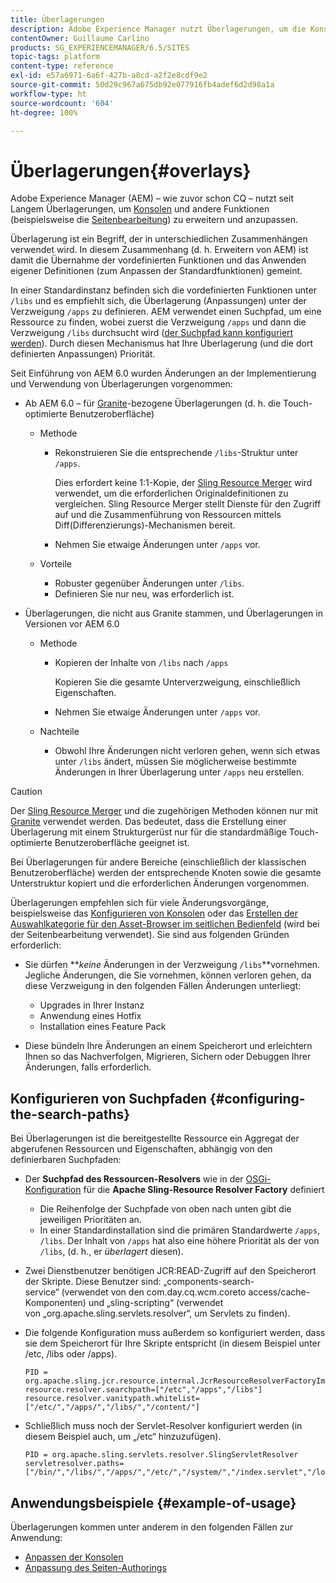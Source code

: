 ```yaml
---
title: Überlagerungen
description: Adobe Experience Manager nutzt Überlagerungen, um die Konsolen und andere Funktionen zu erweitern und anzupassen.
contentOwner: Guillaume Carlino
products: SG_EXPERIENCEMANAGER/6.5/SITES
topic-tags: platform
content-type: reference
exl-id: e57a6971-6a6f-427b-a8cd-a2f2e8cdf9e2
source-git-commit: 50d29c967a675db92e077916fb4adef6d2d98a1a
workflow-type: ht
source-wordcount: '604'
ht-degree: 100%

---
```


# Überlagerungen{#overlays}

Adobe Experience Manager (AEM) – wie zuvor schon CQ – nutzt seit Langem Überlagerungen, um [Konsolen](/help/sites-developing/customizing-consoles-touch.md) und andere Funktionen (beispielsweise die [Seitenbearbeitung](/help/sites-developing/customizing-page-authoring-touch.md)) zu erweitern und anzupassen.

Überlagerung ist ein Begriff, der in unterschiedlichen Zusammenhängen verwendet wird. In diesem Zusammenhang (d. h. Erweitern von AEM) ist damit die Übernahme der vordefinierten Funktionen und das Anwenden eigener Definitionen (zum Anpassen der Standardfunktionen) gemeint.

In einer Standardinstanz befinden sich die vordefinierten Funktionen unter `/libs` und es empfiehlt sich, die Überlagerung (Anpassungen) unter der Verzweigung `/apps` zu definieren. AEM verwendet einen Suchpfad, um eine Ressource zu finden, wobei zuerst die Verzweigung `/apps` und dann die Verzweigung `/libs` durchsucht wird ([der Suchpfad kann konfiguriert werden](#configuring-the-search-paths)). Durch diesen Mechanismus hat Ihre Überlagerung (und die dort definierten Anpassungen) Priorität.

Seit Einführung von AEM 6.0 wurden Änderungen an der Implementierung und Verwendung von Überlagerungen vorgenommen:

* Ab AEM 6.0 – für [Granite](https://developer.adobe.com/experience-manager/reference-materials/6-5/granite-ui/api/jcr_root/libs/granite/ui/index.html)-bezogene Überlagerungen (d. h. die Touch-optimierte Benutzeroberfläche)

   * Methode

      * Rekonstruieren Sie die entsprechende `/libs`-Struktur unter `/apps`.

        Dies erfordert keine 1:1-Kopie, der [Sling Resource Merger](/help/sites-developing/sling-resource-merger.md) wird verwendet, um die erforderlichen Originaldefinitionen zu vergleichen. Sling Resource Merger stellt Dienste für den Zugriff auf und die Zusammenführung von Ressourcen mittels Diff(Differenzierungs)-Mechanismen bereit.

      * Nehmen Sie etwaige Änderungen unter `/apps` vor.

   * Vorteile

      * Robuster gegenüber Änderungen unter `/libs`.
      * Definieren Sie nur neu, was erforderlich ist.

* Überlagerungen, die nicht aus Granite stammen, und Überlagerungen in Versionen vor AEM 6.0

   * Methode

      * Kopieren der Inhalte von `/libs` nach `/apps`

        Kopieren Sie die gesamte Unterverzweigung, einschließlich Eigenschaften.

      * Nehmen Sie etwaige Änderungen unter `/apps` vor.

   * Nachteile

      * Obwohl Ihre Änderungen nicht verloren gehen, wenn sich etwas unter `/libs` ändert, müssen Sie möglicherweise bestimmte Änderungen in Ihrer Überlagerung unter `/apps` neu erstellen.

>[!CAUTION]
>
>Der [Sling Resource Merger](/help/sites-developing/sling-resource-merger.md) und die zugehörigen Methoden können nur mit [Granite](https://developer.adobe.com/experience-manager/reference-materials/6-5/granite-ui/api/jcr_root/libs/granite/ui/index.html) verwendet werden. Das bedeutet, dass die Erstellung einer Überlagerung mit einem Strukturgerüst nur für die standardmäßige Touch-optimierte Benutzeroberfläche geeignet ist.
>
>Bei Überlagerungen für andere Bereiche (einschließlich der klassischen Benutzeroberfläche) werden der entsprechende Knoten sowie die gesamte Unterstruktur kopiert und die erforderlichen Änderungen vorgenommen.

Überlagerungen empfehlen sich für viele Änderungsvorgänge, beispielsweise das [Konfigurieren von Konsolen](/help/sites-developing/customizing-consoles-touch.md#create-a-custom-console) oder das [Erstellen der Auswahlkategorie für den Asset-Browser im seitlichen Bedienfeld](/help/sites-developing/customizing-page-authoring-touch.md#add-new-selection-category-to-asset-browser) (wird bei der Seitenbearbeitung verwendet). Sie sind aus folgenden Gründen erforderlich:

* Sie dürfen ***keine* Änderungen in der Verzweigung `/libs`**vornehmen.
Jegliche Änderungen, die Sie vornehmen, können verloren gehen, da diese Verzweigung in den folgenden Fällen Änderungen unterliegt:

   * Upgrades in Ihrer Instanz
   * Anwendung eines Hotfix
   * Installation eines Feature Pack

* Diese bündeln Ihre Änderungen an einem Speicherort und erleichtern Ihnen so das Nachverfolgen, Migrieren, Sichern oder Debuggen Ihrer Änderungen, falls erforderlich.

## Konfigurieren von Suchpfaden {#configuring-the-search-paths}

Bei Überlagerungen ist die bereitgestellte Ressource ein Aggregat der abgerufenen Ressourcen und Eigenschaften, abhängig von den definierbaren Suchpfaden:

* Der **Suchpfad des Ressourcen-Resolvers** wie in der [OSGi-Konfiguration](/help/sites-deploying/configuring-osgi.md) für die **Apache Sling-Resource Resolver Factory** definiert

   * Die Reihenfolge der Suchpfade von oben nach unten gibt die jeweiligen Prioritäten an.
   * In einer Standardinstallation sind die primären Standardwerte `/apps`, `/libs`. Der Inhalt von `/apps` hat also eine höhere Priorität als der von `/libs`, (d. h., er *überlagert* diesen).

* Zwei Dienstbenutzer benötigen JCR:READ-Zugriff auf den Speicherort der Skripte. Diese Benutzer sind: „components-search-service“ (verwendet von den com.day.cq.wcm.coreto access/cache-Komponenten) und „sling-scripting“ (verwendet von „org.apache.sling.servlets.resolver“, um Servlets zu finden).
* Die folgende Konfiguration muss außerdem so konfiguriert werden, dass sie dem Speicherort für Ihre Skripte entspricht (in diesem Beispiel unter /etc, /libs oder /apps).

  ```
  PID = org.apache.sling.jcr.resource.internal.JcrResourceResolverFactoryImpl
  resource.resolver.searchpath=["/etc","/apps","/libs"]
  resource.resolver.vanitypath.whitelist=["/etc/","/apps/","/libs/","/content/"]
  ```

* Schließlich muss noch der Servlet-Resolver konfiguriert werden (in diesem Beispiel auch, um „/etc“ hinzuzufügen).

  ```
  PID = org.apache.sling.servlets.resolver.SlingServletResolver
  servletresolver.paths=["/bin/","/libs/","/apps/","/etc/","/system/","/index.servlet","/login.servlet","/services/"]
  ```

## Anwendungsbeispiele {#example-of-usage}

Überlagerungen kommen unter anderem in den folgenden Fällen zur Anwendung:

* [Anpassen der Konsolen](/help/sites-developing/customizing-consoles-touch.md)
* [Anpassung des Seiten-Authorings](/help/sites-developing/customizing-page-authoring-touch.md)
